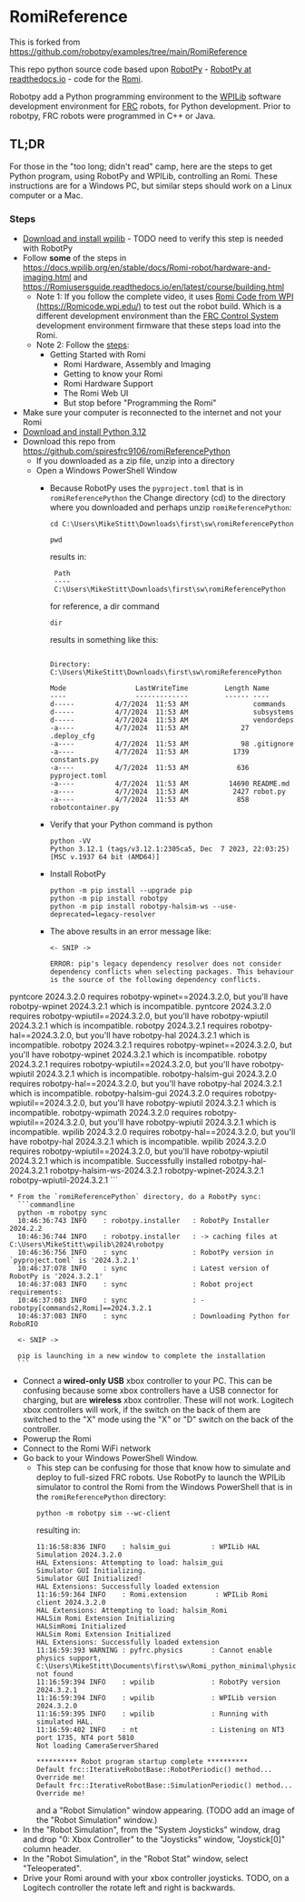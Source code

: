 # RomiReference

This is forked from https://github.com/robotpy/examples/tree/main/RomiReference

This repo python source code based upon [RobotPy](https://robotpy.github.io/docs/) - [RobotPy at readthedocs.io](https://robotpy.readthedocs.io/en/stable/) -
code for the [Romi]( https://github.com/robotpy/examples/tree/main/RomiReference).

Robotpy add a Python programming environment to the [WPILib](https://docs.wpilib.org/en/stable/) software
development environment for [FRC](https://www.firstinspires.org/robotics/frc) robots, for Python development. Prior to robotpy, FRC
robots were programmed in C++ or Java.

## TL;DR

For those in the "too long; didn't read" camp, here are the steps to get Python program, using RobotPy and WPILib,
controlling an Romi.  These instructions are for a Windows PC, but similar steps should work on a Linux computer or
a Mac.


### Steps

* [Download and install wpilib](https://github.com/wpilibsuite/allwpilib/releases) - TODO need to verify this step is needed with RobotPy
* Follow **some** of the steps in https://docs.wpilib.org/en/stable/docs/Romi-robot/hardware-and-imaging.html and https://Romiusersguide.readthedocs.io/en/latest/course/building.html
  * Note 1: If you follow the complete video, it uses [Romi Code from WPI (https://Romicode.wpi.edu/)](https://Romicode.wpi.edu/) 
    to test out the robot build. Which is a different development environment than
    the [FRC Control System](https://docs.wpilib.org/en/stable/) development environment firmware that these steps
    load into the Romi.
  * Note 2: Follow the [steps](https://docs.wpilib.org/en/stable/docs/romi-robot/index.html):
    * Getting Started with Romi
      * Romi Hardware, Assembly and Imaging
      * Getting to know your Romi
      * Romi Hardware Support
      * The Romi Web UI
      * But stop before "Programming the Romi"
* Make sure your computer is reconnected to the internet and not your Romi
* [Download and install Python 3.12](https://www.python.org/downloads/release/python-3122/)
* Download this repo from https://github.com/spiresfrc9106/romiReferencePython
  * If you downloaded as a zip file, unzip into a directory
  * Open a Windows PowerShell Window
    * Because RobotPy uses the `pyproject.toml` that is in `romiReferencePython` the Change directory (cd) to the directory where you downloaded and perhaps unzip `romiReferencePython`:
       ```commandline
       cd C:\Users\MikeStitt\Downloads\first\sw\romiReferencePython
       ```

       ```commandline
       pwd
       ```
    
       results in:

      ```commandline
       Path
       ----
       C:\Users\MikeStitt\Downloads\first\sw\romiReferencePython 
       ```
       for reference, a dir command
       ```commandline
       dir
       ```

       results in something like this:

       ```commandline

       Directory: C:\Users\MikeStitt\Downloads\first\sw\romiReferencePython

       Mode                 LastWriteTime         Length Name
       ----                 -------------         ------ ----
       d-----          4/7/2024  11:53 AM                commands
       d-----          4/7/2024  11:53 AM                subsystems
       d-----          4/7/2024  11:53 AM                vendordeps
       -a----          4/7/2024  11:53 AM             27 .deploy_cfg
       -a----          4/7/2024  11:53 AM             98 .gitignore
       -a----          4/7/2024  11:53 AM           1739 constants.py
       -a----          4/7/2024  11:53 AM            636 pyproject.toml
       -a----          4/7/2024  11:53 AM          14690 README.md
       -a----          4/7/2024  11:53 AM           2427 robot.py
       -a----          4/7/2024  11:53 AM            858 robotcontainer.py
       ```
    * Verify that your Python command is python 
       ```commandline
       python -VV
       Python 3.12.1 (tags/v3.12.1:2305ca5, Dec  7 2023, 22:03:25) [MSC v.1937 64 bit (AMD64)]
       ```
    * Install RobotPy
      ```commandline
      python -m pip install --upgrade pip
      python -m pip install robotpy
      python -m pip install robotpy-halsim-ws --use-deprecated=legacy-resolver
      ```
      
    * The above results in an error message like:
      ```commandline
      <- SNIP ->
      
      ERROR: pip's legacy dependency resolver does not consider dependency conflicts when selecting packages. This behaviour is the source of the following dependency conflicts.
pyntcore 2024.3.2.0 requires robotpy-wpinet==2024.3.2.0, but you'll have robotpy-wpinet 2024.3.2.1 which is incompatible.
pyntcore 2024.3.2.0 requires robotpy-wpiutil==2024.3.2.0, but you'll have robotpy-wpiutil 2024.3.2.1 which is incompatible.
robotpy 2024.3.2.1 requires robotpy-hal==2024.3.2.0, but you'll have robotpy-hal 2024.3.2.1 which is incompatible.
robotpy 2024.3.2.1 requires robotpy-wpinet==2024.3.2.0, but you'll have robotpy-wpinet 2024.3.2.1 which is incompatible.
robotpy 2024.3.2.1 requires robotpy-wpiutil==2024.3.2.0, but you'll have robotpy-wpiutil 2024.3.2.1 which is incompatible.
robotpy-halsim-gui 2024.3.2.0 requires robotpy-hal==2024.3.2.0, but you'll have robotpy-hal 2024.3.2.1 which is incompatible.
robotpy-halsim-gui 2024.3.2.0 requires robotpy-wpiutil==2024.3.2.0, but you'll have robotpy-wpiutil 2024.3.2.1 which is incompatible.
robotpy-wpimath 2024.3.2.0 requires robotpy-wpiutil==2024.3.2.0, but you'll have robotpy-wpiutil 2024.3.2.1 which is incompatible.
wpilib 2024.3.2.0 requires robotpy-hal==2024.3.2.0, but you'll have robotpy-hal 2024.3.2.1 which is incompatible.
wpilib 2024.3.2.0 requires robotpy-wpiutil==2024.3.2.0, but you'll have robotpy-wpiutil 2024.3.2.1 which is incompatible.
Successfully installed robotpy-hal-2024.3.2.1 robotpy-halsim-ws-2024.3.2.1 robotpy-wpinet-2024.3.2.1 robotpy-wpiutil-2024.3.2.1
      ```


    * From the `romiReferencePython` directory, do a RobotPy sync:
      ```commandline
      python -m robotpy sync
      10:46:36:743 INFO    : robotpy.installer   : RobotPy Installer 2024.2.2
      10:46:36:744 INFO    : robotpy.installer   : -> caching files at C:\Users\MikeStitt\wpilib\2024\robotpy
      10:46:36:756 INFO    : sync                : RobotPy version in `pyproject.toml` is '2024.3.2.1'
      10:46:37:078 INFO    : sync                : Latest version of RobotPy is '2024.3.2.1'
      10:46:37:083 INFO    : sync                : Robot project requirements:
      10:46:37:083 INFO    : sync                : - robotpy[commands2,Romi]==2024.3.2.1
      10:46:37:083 INFO    : sync                : Downloading Python for RoboRIO
  
      <- SNIP ->
  
      pip is launching in a new window to complete the installation
      ```
  * Connect a **wired-only USB** xbox controller to your PC. This can be confusing because some xbox controllers have
    a USB connector for charging, but are **wireless** xbox controller. These will not work. Logitech xbox controllers
    will work, if the switch on the back of them are switched to the "X" mode using the  "X" or "D" switch on the back
    of the controller.
  * Powerup the Romi
  * Connect to the Romi WiFi network
  * Go back to your Windows PowerShell Window.
    * This step can be confusing for those that know how to simulate and deploy to full-sized FRC robots. Use RobotPy to
      launch the WPILib simulator to control the Romi from the Windows PowerShell that is in the `romiReferencePython` directory:
      ```commandline
      python -m robotpy sim --wc-client
      ```
      resulting in:
      ```commandline
      11:16:58:836 INFO    : halsim_gui          : WPILib HAL Simulation 2024.3.2.0
      HAL Extensions: Attempting to load: halsim_gui
      Simulator GUI Initializing.
      Simulator GUI Initialized!
      HAL Extensions: Successfully loaded extension
      11:16:59:364 INFO    : Romi.extension       : WPILib Romi client 2024.3.2.0
      HAL Extensions: Attempting to load: halsim_Romi
      HALSim Romi Extension Initializing
      HALSimRomi Initialized
      HALSim Romi Extension Initialized
      HAL Extensions: Successfully loaded extension
      11:16:59:393 WARNING : pyfrc.physics       : Cannot enable physics support, C:\Users\MikeStitt\Documents\first\sw\Romi_python_minimal\physics.py not found
      11:16:59:394 INFO    : wpilib              : RobotPy version 2024.3.2.1
      11:16:59:394 INFO    : wpilib              : WPILib version 2024.3.2.0
      11:16:59:395 INFO    : wpilib              : Running with simulated HAL.
      11:16:59:402 INFO    : nt                  : Listening on NT3 port 1735, NT4 port 5810
      Not loading CameraServerShared
    
      ********** Robot program startup complete **********
      Default frc::IterativeRobotBase::RobotPeriodic() method... Override me!
      Default frc::IterativeRobotBase::SimulationPeriodic() method... Override me!
      ```
      and a "Robot Simulation" window appearing. (TODO add an image of the "Robot Simulation" window.)
  * In the "Robot Simulation", from the "System Joysticks" window, drag and drop "0: Xbox Controller" to the "Joysticks" window, "Joystick[0]" column header.
  * In the "Robot Simulation", in the "Robot Stat" window, select "Teleoperated".
  * Drive your Romi around with your xbox controller joysticks. TODO, on a Logitech controller the rotate left and right is backwards.


